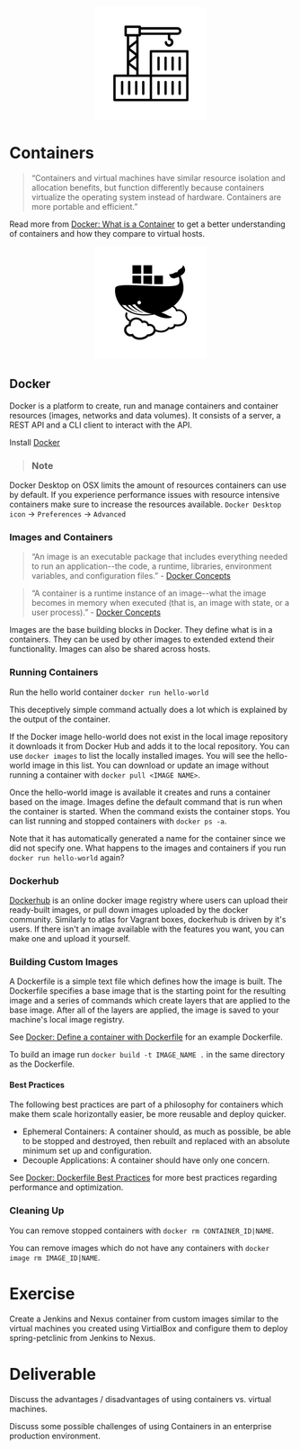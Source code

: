 <center>

![](../img/containers.svg ':size=125px')

</center>

# Containers

>&ldquo;Containers and virtual machines have similar resource isolation and allocation benefits, but function differently because containers virtualize the operating system instead of hardware. Containers are more portable and efficient.&rdquo;

Read more from [Docker: What is a Container](https://www.docker.com/resources/what-container) to get a better understanding of containers and how they compare to virtual hosts.

<center>

![](../img/cloud_docker.svg ':size=125px')

</center>

## Docker

Docker is a platform to create, run and manage containers and container resources (images, networks and data volumes). It consists of a server, a REST API and a CLI client to interact with the API.

Install [Docker](https://docs.docker.com/install)

> ### Note
Docker Desktop on OSX limits the amount of resources containers can use by default. If you experience performance issues with resource intensive containers make sure to increase the resources available. `Docker Desktop icon` -> `Preferences` -> `Advanced`

### Images and Containers
>&ldquo;An image is an executable package that includes everything needed to run an application--the code, a runtime, libraries, environment variables, and configuration files.&rdquo; - [Docker Concepts](https://docs.docker.com/get-started/#docker-concepts)

>&ldquo;A container is a runtime instance of an image--what the image becomes in memory when executed (that is, an image with state, or a user process).&rdquo; - [Docker Concepts](https://docs.docker.com/get-started/#docker-concepts)

Images are the base building blocks in Docker. They define what is in a containers. They can be used by other images to extended extend their functionality. Images can also be shared across hosts.

### Running Containers

Run the hello world container `docker run hello-world`

This deceptively simple command actually does a lot which is explained by the output of the container.

If the Docker image hello-world does not exist in the local image repository it downloads it from Docker Hub and adds it to the local repository. You can use `docker images` to list the locally installed images. You will see the hello-world image in this list. You can download or update an image without running a container with `docker pull <IMAGE NAME>`.

Once the hello-world image is available it creates and runs a container based on the image. Images define the default command that is run when the container is started. When the command exists the container stops. You can list running and stopped containers with `docker ps -a`.

Note that it has automatically generated a name for the container since we did not specify one. What happens to the images and containers if you run `docker run hello-world` again?

### Dockerhub

[Dockerhub](https://hub.docker.com/) is an online docker image registry where users can upload their ready-built images, or pull down images uploaded by the docker community. Similarly to atlas for Vagrant boxes, dockerhub is driven by it's users. If there isn't an image available with the features you want, you can make one and upload it yourself.

### Building Custom Images

A Dockerfile is a simple text file which defines how the image is built. The Dockerfile specifies a base image that is the starting point for the resulting image and a series of commands which create layers that are applied to the base image. After all of the layers are applied, the image is saved to your machine's local image registry.

See [Docker: Define a container with Dockerfile](https://docs.docker.com/get-started/part2/#define-a-container-with-dockerfile) for an example Dockerfile.

To build an image run `docker build -t IMAGE_NAME .` in the same directory as the Dockerfile.

#### Best Practices

The following best practices are part of a philosophy for containers which make them scale horizontally easier, be more reusable and deploy quicker.

 - Ephemeral Containers: A container should, as much as possible, be able to be stopped and destroyed, then rebuilt and replaced with an absolute minimum set up and configuration.
 - Decouple Applications: A container should have only one concern.

See [Docker: Dockerfile Best Practices](https://docs.docker.com/develop/develop-images/dockerfile_best-practices/) for more best practices regarding performance and optimization.

### Cleaning Up

You can remove stopped containers with `docker rm CONTAINER_ID|NAME`.

You can remove images which do not have any containers with `docker image rm IMAGE_ID|NAME`.

# Exercise

Create a Jenkins and Nexus container from custom images similar to the virtual machines you created using VirtialBox and configure them to deploy spring-petclinic from Jenkins to Nexus.

# Deliverable

Discuss the advantages / disadvantages of using containers vs. virtual machines.

Discuss some possible challenges of using Containers in an enterprise production environment.
